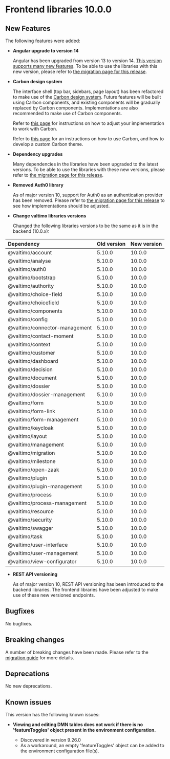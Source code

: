 # Frontend libraries 10.0.0

## New Features

The following features were added:

* **Angular upgrade to version 14**

  Angular has been upgraded from version 13 to version 14. [This version supports many new features](https://blog.angular.io/angular-v14-is-now-available-391a6db736af).
  To be able to use the libraries with this new version, please refer to [the migration page for this release](migration.md).

* **Carbon design system**

  The interface shell (top bar, sidebars, page layout) has been refactored to make use of the [Carbon design system](https://carbondesignsystem.com/).
  Future features will be built using Carbon components, and existing components will be gradually replaced by Carbon
  components. Implementations are also recommended to make use of Carbon components.
  
  Refer to [this page](migration.md) for instructions on how to adjust your implementation to work with Carbon.

  Refer to [this page](/reference/user-interface/carbon-design-system.md) for an instructions on how to use Carbon,
  and how to develop a custom Carbon theme.

* **Dependency upgrades**

  Many dependencies in the libraries have been upgraded to the latest versions. To be able to use the libraries with
  these new versions, please refer to [the migration page for this release](migration.md).

* **Removed Auth0 library**

  As of major version 10, support for Auth0 as an authentication provider has been removed. Please refer to
  [the migration page for this release](migration.md) to see how implementations should be adjusted.

* **Change valtimo libraries versions**

  Changed the following libraries versions to be the same as it is in the backend (10.0.x):

| Dependency                        | Old version | New version |
|:----------------------------------|:------------|:------------|
| @valtimo/account                  | 5.10.0      | 10.0.0      |
| @valtimo/analyse                  | 5.10.0      | 10.0.0      |
| @valtimo/auth0                    | 5.10.0      | 10.0.0      |
| @valtimo/bootstrap                | 5.10.0      | 10.0.0      |
| @valtimo/authority                | 5.10.0      | 10.0.0      |
| @valtimo/choice-field             | 5.10.0      | 10.0.0      |
| @valtimo/choicefield              | 5.10.0      | 10.0.0      |
| @valtimo/components               | 5.10.0      | 10.0.0      |
| @valtimo/config                   | 5.10.0      | 10.0.0      |
| @valtimo/connector-management     | 5.10.0      | 10.0.0      |
| @valtimo/contact-moment           | 5.10.0      | 10.0.0      |
| @valtimo/context                  | 5.10.0      | 10.0.0      |
| @valtimo/customer                 | 5.10.0      | 10.0.0      |
| @valtimo/dashboard                | 5.10.0      | 10.0.0      |
| @valtimo/decision                 | 5.10.0      | 10.0.0      |
| @valtimo/document                 | 5.10.0      | 10.0.0      |
| @valtimo/dossier                  | 5.10.0      | 10.0.0      |
| @valtimo/dossier-management       | 5.10.0      | 10.0.0      |
| @valtimo/form                     | 5.10.0      | 10.0.0      |
| @valtimo/form-link                | 5.10.0      | 10.0.0      |
| @valtimo/form-management          | 5.10.0      | 10.0.0      |
| @valtimo/keycloak                 | 5.10.0      | 10.0.0      |
| @valtimo/layout                   | 5.10.0      | 10.0.0      |
| @valtimo/management               | 5.10.0      | 10.0.0      |
| @valtimo/migration                | 5.10.0      | 10.0.0      |
| @valtimo/milestone                | 5.10.0      | 10.0.0      |
| @valtimo/open-zaak                | 5.10.0      | 10.0.0      |
| @valtimo/plugin                   | 5.10.0      | 10.0.0      |
| @valtimo/plugin-management        | 5.10.0      | 10.0.0      |
| @valtimo/process                  | 5.10.0      | 10.0.0      |
| @valtimo/process-management       | 5.10.0      | 10.0.0      |
| @valtimo/resource                 | 5.10.0      | 10.0.0      |
| @valtimo/security                 | 5.10.0      | 10.0.0      |
| @valtimo/swagger                  | 5.10.0      | 10.0.0      |
| @valtimo/task                     | 5.10.0      | 10.0.0      |
| @valtimo/user-interface           | 5.10.0      | 10.0.0      |
| @valtimo/user-management          | 5.10.0      | 10.0.0      |
| @valtimo/view-configurator        | 5.10.0      | 10.0.0      |

* **REST API versioning**

  As of major version 10, REST API versioning has been introduced to the backend libraries. The frontend libraries have
  been adjusted to make use of these new versioned endpoints.

## Bugfixes

No bugfixes.

## Breaking changes

A number of breaking changes have been made. Please refer to the [migration guide](migration.md) for more details.

## Deprecations

No new deprecations.

## Known issues

This version has the following known issues:

* **Viewing and editing DMN tables does not work if there is no 'featureToggles' object present in the environment configuration.**

  * Discovered in version 9.26.0
  * As a workaround, an empty 'featureToggles' object can be added to the environment configuration file(s).
